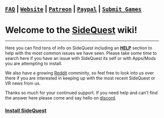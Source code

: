 ## [`FAQ`](https://github.com/the-expanse/SideQuest/wiki/FAQ) |  [`Website`](https://sidequestvr.com) |  [`Patreon`](https://www.patreon.com/TheExpanseVR) | [`Paypal`](https://www.paypal.com/cgi-bin/webscr?cmd=_s-xclick&hosted_button_id=744A6C394Q8JG&source=url) | [`Submit Games`](https://github.com/the-expanse/SideQuest/wiki/How-To-Submit-Games)

# Welcome to the [SideQuest](https://sidequestvr.com/#/what-is-sidequest) wiki!
----
Here you can find tons of info on SideQuest including an [**HELP**](https://github.com/the-expanse/SideQuest/wiki/FAQ) section to help with the most common issues we have seen. Please take some time to search here if you have an issue with SideQuest its self or with Apps/Mods you are attempting to install.

We also have a growing [Reddit](https://www.reddit.com/r/sidequest/) comminity, so feel free to look into us over there if you are interested in keeping up with the most recent SideQuest or VR news from us.

Thanks so much for your continued support. If you need help and can't find the answer here please come and say hello on [discord](https://discord.gg/HNnDPSu). 

### [Install SideQuest](https://sidequestvr.com/#/download)

